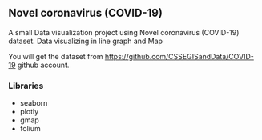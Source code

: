 ## Novel coronavirus (COVID-19)

A small Data visualization project using Novel coronavirus (COVID-19) dataset.
Data visualizing in line graph and Map

You will get the dataset from https://github.com/CSSEGISandData/COVID-19 github account.

### Libraries ###
  * seaborn
  * plotly
  * gmap
  * folium
    
    
